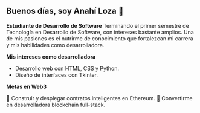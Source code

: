 ## Buenos días, soy Anahí Loza 👋

**Estudiante de Desarrollo de Software**
Terminando el primer semestre de Tecnología en Desarrollo de Software, con intereses bastante amplios. Una de mis pasiones es el nutrirme de conocimiento que fortalezcan mi carrera y mis habilidades como desarrolladora. 

**Mis intereses como desarrolladora**
 
- Desarrollo web con HTML, CSS y Python.
- Diseño de interfaces con Tkinter.

**Metas en Web3**

💬 Construir y desplegar contratos inteligentes en Ethereum.
💬 Convertirme en desarrolladora blockchain full-stack.

